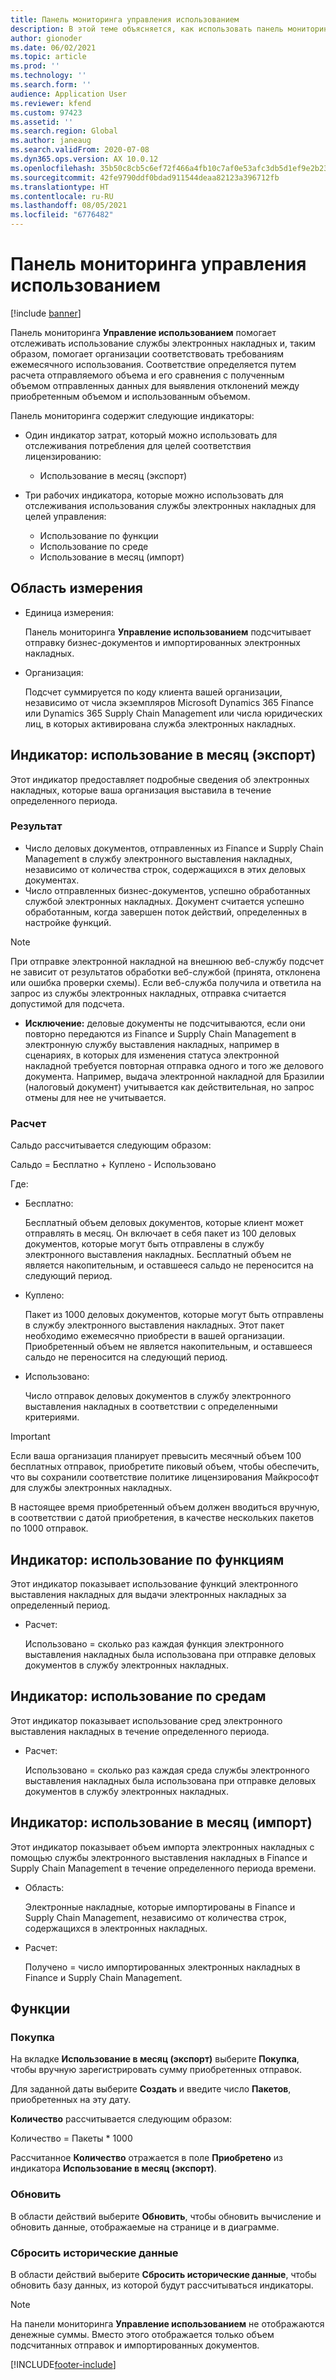 ```yaml
---
title: Панель мониторинга управления использованием
description: В этой теме объясняется, как использовать панель мониторинга управления использованием для отслеживания использования службы электронных накладных и поддержания соответствия требованиям.
author: gionoder
ms.date: 06/02/2021
ms.topic: article
ms.prod: ''
ms.technology: ''
ms.search.form: ''
audience: Application User
ms.reviewer: kfend
ms.custom: 97423
ms.assetid: ''
ms.search.region: Global
ms.author: janeaug
ms.search.validFrom: 2020-07-08
ms.dyn365.ops.version: AX 10.0.12
ms.openlocfilehash: 35b50c8cb5c6ef72f466a4fb10c7af0e53afc3db5d1ef9e2b23d6049e24a70c3
ms.sourcegitcommit: 42fe9790ddf0bdad911544deaa82123a396712fb
ms.translationtype: HT
ms.contentlocale: ru-RU
ms.lasthandoff: 08/05/2021
ms.locfileid: "6776482"
---
```

# <a name="usage-management-dashboard"></a>Панель мониторинга управления использованием

[!include [banner](../includes/banner.md)]

Панель мониторинга **Управление использованием** помогает отслеживать использование службы электронных накладных и, таким образом, помогает организации соответствовать требованиям ежемесячного использования. Соответствие определяется путем расчета отправляемого объема и его сравнения с полученным объемом отправленных данных для выявления отклонений между приобретенным объемом и использованным объемом.

Панель мониторинга содержит следующие индикаторы:

- Один индикатор затрат, который можно использовать для отслеживания потребления для целей соответствия лицензированию:

    - Использование в месяц (экспорт)

- Три рабочих индикатора, которые можно использовать для отслеживания использования службы электронных накладных для целей управления:

    - Использование по функции
    - Использование по среде
    - Использование в месяц (импорт)

## <a name="measurement-scope"></a>Область измерения

- Единица измерения: 

    Панель мониторинга **Управление использованием** подсчитывает отправку бизнес-документов и импортированных электронных накладных.

- Организация: 

    Подсчет суммируется по коду клиента вашей организации, независимо от числа экземпляров Microsoft Dynamics 365 Finance или Dynamics 365 Supply Chain Management или числа юридических лиц, в которых активирована служба электронных накладных.


## <a name="indicator-usage-per-month-export"></a>Индикатор: использование в месяц (экспорт)

Этот индикатор предоставляет подробные сведения об электронных накладных, которые ваша организация выставила в течение определенного периода.

### <a name="scope"></a>Результат
- Число деловых документов, отправленных из Finance и Supply Chain Management в службу электронного выставления накладных, независимо от количества строк, содержащихся в этих деловых документах.
- Число отправленных бизнес-документов, успешно обработанных службой электронных накладных. Документ считается успешно обработанным, когда завершен поток действий, определенных в настройке функций.

> [!NOTE]
> При отправке электронной накладной на внешнюю веб-службу подсчет не зависит от результатов обработки веб-службой (принята, отклонена или ошибка проверки схемы). Если веб-служба получила и ответила на запрос из службы электронных накладных, отправка считается допустимой для подсчета.

- **Исключение:** деловые документы не подсчитываются, если они повторно передаются из Finance и Supply Chain Management в электронную службу выставления накладных, например в сценариях, в которых для изменения статуса электронной накладной требуется повторная отправка одного и того же делового документа. Например, выдача электронной накладной для Бразилии (налоговый документ) учитывается как действительная, но запрос отмены для нее не учитывается.


### <a name="calculation"></a>Расчет

Сальдо рассчитывается следующим образом:

Сальдо = Бесплатно + Куплено - Использовано

Где:

- Бесплатно:
  
    Бесплатный объем деловых документов, которые клиент может отправлять в месяц. Он включает в себя пакет из 100 деловых документов, которые могут быть отправлены в службу электронного выставления накладных. Бесплатный объем не является накопительным, и оставшееся сальдо не переносится на следующий период.
  
- Куплено:
  
    Пакет из 1000 деловых документов, которые могут быть отправлены в службу электронного выставления накладных. Этот пакет необходимо ежемесячно приобрести в вашей организации. Приобретенный объем не является накопительным, и оставшееся сальдо не переносится на следующий период.
  
- Использовано: 

    Число отправок деловых документов в службу электронного выставления накладных в соответствии с определенными критериями.
   
> [!IMPORTANT]
> Если ваша организация планирует превысить месячный объем 100 бесплатных отправок, приобретите пиковый объем, чтобы обеспечить, что вы сохранили соответствие политике лицензирования Майкрософт для службы электронных накладных.
>
> В настоящее время приобретенный объем должен вводиться вручную, в соответствии с датой приобретения, в качестве нескольких пакетов по 1000 отправок.

## <a name="indicator-usage-by-feature"></a>Индикатор: использование по функциям

Этот индикатор показывает использование функций электронного выставления накладных для выдачи электронных накладных за определенный период.

- Расчет:
  
    Использовано = сколько раз каждая функция электронного выставления накладных была использована при отправке деловых документов в службу электронных накладных.

## <a name="indicator-usage-by-environment"></a>Индикатор: использование по средам

Этот индикатор показывает использование сред электронного выставления накладных в течение определенного периода.

- Расчет:
    
    Использовано = сколько раз каждая среда службы электронного выставления накладных была использована при отправке деловых документов в службу электронных накладных.

## <a name="indicator-usage-per-month-import"></a>Индикатор: использование в месяц (импорт)

Этот индикатор показывает объем импорта электронных накладных с помощью службы электронного выставления накладных в Finance и Supply Chain Management в течение определенного периода времени.

- Область:

    Электронные накладные, которые импортированы в Finance и Supply Chain Management, независимо от количества строк, содержащихся в электронных накладных.

- Расчет:

    Получено = число импортированных электронных накладных в Finance и Supply Chain Management.

## <a name="functions"></a>Функции
### <a name="purchase"></a>Покупка

На вкладке **Использование в месяц (экспорт)** выберите **Покупка**, чтобы вручную зарегистрировать сумму приобретенных отправок.

Для заданной даты выберите **Создать** и введите число **Пакетов**, приобретенных на эту дату.

**Количество** рассчитывается следующим образом:

Количество = Пакеты * 1000

Рассчитанное **Количество** отражается в поле **Приобретено** из индикатора **Использование в месяц (экспорт)**.

### <a name="update"></a>Обновить 

В области действий выберите **Обновить**, чтобы обновить вычисление и обновить данные, отображаемые на странице и в диаграмме.

### <a name="reset-history-data"></a>Сбросить исторические данные

В области действий выберите **Сбросить исторические данные**, чтобы обновить базу данных, из которой будут рассчитываться индикаторы.




> [!NOTE]
> На панели мониторинга **Управление использованием** не отображаются денежные суммы. Вместо этого отображается только объем подсчитанных отправок и импортированных документов.

[!INCLUDE[footer-include](../../includes/footer-banner.md)]

